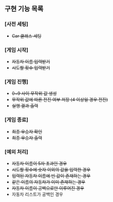## 구현 기능 목록
### [사전 세팅]
- ~~Car 클래스 세팅~~

### [게임 시작]
- ~~자동차 이름 입력받기~~
- ~~시도할 횟수 입력받기~~

### [게임 진행]
- ~~0~9 사이 무작위 값 생성~~
- ~~무작위 값에 따른 전진 여부 저장 (4 이상일 경우 전진)~~
- ~~실행 결과 출력~~
  
### [게임 종료]
- ~~최종 우승자 확인~~
- ~~최종 우승자 출력~~

### [예외 처리]
- ~~자동차 이름이 5자 초과인 경우~~
- ~~시도할 횟수에 숫자 이외의 값을 입력한 경우~~
- ~~입력된 자동차 이름에 빈 값이 존재하는 경우~~
- ~~같은 이름의 자동차가 이미 존재하는 경우~~
- ~~자동차 이름이 공백으로만 이루어진 경우~~
- 자동차 리스트가 공백인 경우